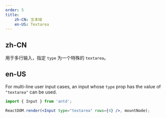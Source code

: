 ```yaml
---
order: 5
title:
    zh-CN: 文本域
    en-US: Textarea
---
```


## zh-CN

用于多行输入，指定 `type` 为一个特殊的 `textarea`。

## en-US

For multi-line user input cases, an input whose `type` prop has the value of `"textarea"` can be used.

````jsx
import { Input } from 'antd';

ReactDOM.render(<Input type="textarea" rows={4} />, mountNode);
````
